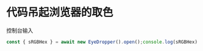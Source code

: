# 代码吊起浏览器的取色

控制台输入
```js
const { sRGBHex } = await new EyeDropper().open();console.log(sRGBHex)
```